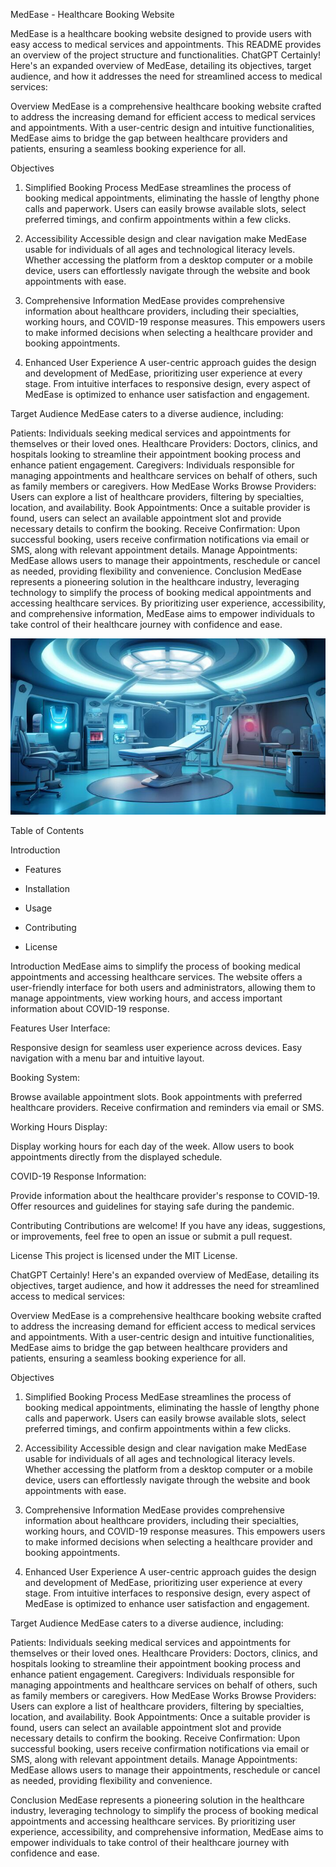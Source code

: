 MedEase - Healthcare Booking Website

MedEase is a healthcare booking website designed to provide users with easy access to medical services and appointments. This README provides an overview of the project structure and functionalities. 
ChatGPT
Certainly! Here's an expanded overview of MedEase, detailing its objectives, target audience, and how it addresses the need for streamlined access to medical services:

Overview
MedEase is a comprehensive healthcare booking website crafted to address the increasing demand for efficient access to medical services and appointments. With a user-centric design and intuitive functionalities, MedEase aims to bridge the gap between healthcare providers and patients, ensuring a seamless booking experience for all.

Objectives
1. Simplified Booking Process
MedEase streamlines the process of booking medical appointments, eliminating the hassle of lengthy phone calls and paperwork. Users can easily browse available slots, select preferred timings, and confirm appointments within a few clicks.

2. Accessibility
Accessible design and clear navigation make MedEase usable for individuals of all ages and technological literacy levels. Whether accessing the platform from a desktop computer or a mobile device, users can effortlessly navigate through the website and book appointments with ease.

3. Comprehensive Information
MedEase provides comprehensive information about healthcare providers, including their specialties, working hours, and COVID-19 response measures. This empowers users to make informed decisions when selecting a healthcare provider and booking appointments.

4. Enhanced User Experience
A user-centric approach guides the design and development of MedEase, prioritizing user experience at every stage. From intuitive interfaces to responsive design, every aspect of MedEase is optimized to enhance user satisfaction and engagement.

Target Audience
MedEase caters to a diverse audience, including:

Patients: Individuals seeking medical services and appointments for themselves or their loved ones.
Healthcare Providers: Doctors, clinics, and hospitals looking to streamline their appointment booking process and enhance patient engagement.
Caregivers: Individuals responsible for managing appointments and healthcare services on behalf of others, such as family members or caregivers.
How MedEase Works
Browse Providers: Users can explore a list of healthcare providers, filtering by specialties, location, and availability.
Book Appointments: Once a suitable provider is found, users can select an available appointment slot and provide necessary details to confirm the booking.
Receive Confirmation: Upon successful booking, users receive confirmation notifications via email or SMS, along with relevant appointment details.
Manage Appointments: MedEase allows users to manage their appointments, reschedule or cancel as needed, providing flexibility and convenience.
Conclusion
MedEase represents a pioneering solution in the healthcare industry, leveraging technology to simplify the process of booking medical appointments and accessing healthcare services. By prioritizing user experience, accessibility, and comprehensive information, MedEase aims to empower individuals to take control of their healthcare journey with confidence and ease.



![alt text](image-1.png)

Table of Contents

Introduction

- Features

- Installation

- Usage

- Contributing

- License

Introduction
MedEase aims to simplify the process of booking medical appointments and accessing healthcare services. The website offers a user-friendly interface for both users and administrators, allowing them to manage appointments, view working hours, and access important information about COVID-19 response.

Features
User Interface:

Responsive design for seamless user experience across devices.
Easy navigation with a menu bar and intuitive layout.

Booking System:

Browse available appointment slots.
Book appointments with preferred healthcare providers.
Receive confirmation and reminders via email or SMS.

Working Hours Display:

Display working hours for each day of the week.
Allow users to book appointments directly from the displayed schedule.


COVID-19 Response Information:

Provide information about the healthcare provider's response to COVID-19.
Offer resources and guidelines for staying safe during the pandemic.

Contributing
Contributions are welcome! If you have any ideas, suggestions, or improvements, feel free to open an issue or submit a pull request.

License
This project is licensed under the MIT License.


ChatGPT
Certainly! Here's an expanded overview of MedEase, detailing its objectives, target audience, and how it addresses the need for streamlined access to medical services:

Overview
MedEase is a comprehensive healthcare booking website crafted to address the increasing demand for efficient access to medical services and appointments. With a user-centric design and intuitive functionalities, MedEase aims to bridge the gap between healthcare providers and patients, ensuring a seamless booking experience for all.

Objectives
1. Simplified Booking Process
MedEase streamlines the process of booking medical appointments, eliminating the hassle of lengthy phone calls and paperwork. Users can easily browse available slots, select preferred timings, and confirm appointments within a few clicks.

2. Accessibility
Accessible design and clear navigation make MedEase usable for individuals of all ages and technological literacy levels. Whether accessing the platform from a desktop computer or a mobile device, users can effortlessly navigate through the website and book appointments with ease.

3. Comprehensive Information
MedEase provides comprehensive information about healthcare providers, including their specialties, working hours, and COVID-19 response measures. This empowers users to make informed decisions when selecting a healthcare provider and booking appointments.

4. Enhanced User Experience
A user-centric approach guides the design and development of MedEase, prioritizing user experience at every stage. From intuitive interfaces to responsive design, every aspect of MedEase is optimized to enhance user satisfaction and engagement.

Target Audience
MedEase caters to a diverse audience, including:

Patients: Individuals seeking medical services and appointments for themselves or their loved ones.
Healthcare Providers: Doctors, clinics, and hospitals looking to streamline their appointment booking process and enhance patient engagement.
Caregivers: Individuals responsible for managing appointments and healthcare services on behalf of others, such as family members or caregivers.
How MedEase Works
Browse Providers: Users can explore a list of healthcare providers, filtering by specialties, location, and availability.
Book Appointments: Once a suitable provider is found, users can select an available appointment slot and provide necessary details to confirm the booking.
Receive Confirmation: Upon successful booking, users receive confirmation notifications via email or SMS, along with relevant appointment details.
Manage Appointments: MedEase allows users to manage their appointments, reschedule or cancel as needed, providing flexibility and convenience.


Conclusion
MedEase represents a pioneering solution in the healthcare industry, leveraging technology to simplify the process of booking medical appointments and accessing healthcare services. By prioritizing user experience, accessibility, and comprehensive information, MedEase aims to empower individuals to take control of their healthcare journey with confidence and ease.
